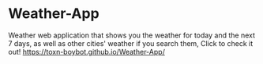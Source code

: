 # Weather-App
Weather web application that shows you the weather for today and the next 7 days, as well as other cities' weather if you search them, Click to check it out!
https://toxn-boybot.github.io/Weather-App/
